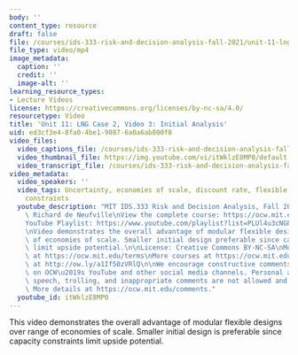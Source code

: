```yaml
---
body: ''
content_type: resource
draft: false
file: /courses/ids-333-risk-and-decision-analysis-fall-2021/unit-11-lng-case-video-3_360p_16_9.mp4
file_type: video/mp4
image_metadata:
  caption: ''
  credit: ''
  image-alt: ''
learning_resource_types:
- Lecture Videos
license: https://creativecommons.org/licenses/by-nc-sa/4.0/
resourcetype: Video
title: 'Unit 11: LNG Case 2, Video 3: Initial Analysis'
uid: ed3cf3e4-8fa0-4be1-9087-6a0a6ab800f8
video_files:
  video_captions_file: /courses/ids-333-risk-and-decision-analysis-fall-2021/1USdH8vqHHqQnaT2dToU-MSI6KaBquBaw_transcript.webvtt
  video_thumbnail_file: https://img.youtube.com/vi/itWklzE8MP0/default.jpg
  video_transcript_file: /courses/ids-333-risk-and-decision-analysis-fall-2021/1USdH8vqHHqQnaT2dToU-MSI6KaBquBaw_transcript.pdf
video_metadata:
  video_speakers: ''
  video_tags: Uncertainty, economies of scale, discount rate, flexible design, capacity
    constraints
  youtube_description: "MIT IDS.333 Risk and Decision Analysis, Fall 2021\nInstructor:\
    \ Richard de Neufville\nView the complete course: https://ocw.mit.edu/courses/ids-333-risk-and-decision-analysis-fall-2021/\n\
    YouTube Playlist: https://www.youtube.com/playlist?list=PLUl4u3cNGP62jwhTqp8_1kwrkDkxZhpQC\n\
    \nVideo demonstrates the overall advantage of modular flexible designs over range\
    \ of economies of scale. Smaller initial design preferable since capacity constraints\
    \ limit upside potential.\n\nLicense: Creative Commons BY-NC-SA\nMore information\
    \ at https://ocw.mit.edu/terms\nMore courses at https://ocw.mit.edu\nSupport OCW\
    \ at http://ow.ly/a1If50zVRlQ\n\nWe encourage constructive comments and discussion\
    \ on OCW\u2019s YouTube and other social media channels. Personal attacks, hate\
    \ speech, trolling, and inappropriate comments are not allowed and may be removed.\
    \ More details at https://ocw.mit.edu/comments."
  youtube_id: itWklzE8MP0
---
```

This video demonstrates the overall advantage of modular flexible designs over range of economies of scale. Smaller initial design is preferable since capacity constraints limit upside potential.